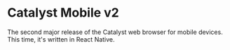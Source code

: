 # Catalyst Mobile v2
The second major release of the Catalyst web browser for mobile devices. This time, it's written in React Native.
